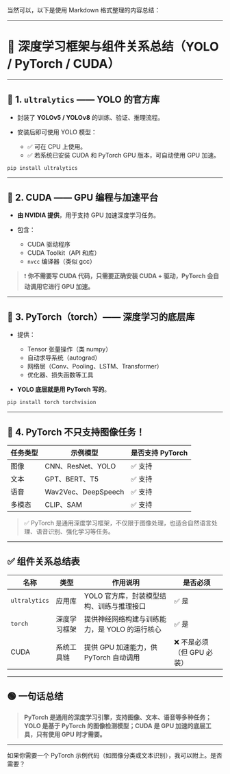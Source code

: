 当然可以，以下是使用 Markdown 格式整理的内容总结：

---

# 🧠 深度学习框架与组件关系总结（YOLO / PyTorch / CUDA）

---

## 🔹 1. `ultralytics` —— YOLO 的官方库

* 封装了 **YOLOv5 / YOLOv8** 的训练、验证、推理流程。
* 安装后即可使用 YOLO 模型：

  * ✅ 可在 CPU 上使用。
  * ✅ 若系统已安装 CUDA 和 PyTorch GPU 版本，可自动使用 GPU 加速。

```bash
pip install ultralytics
```

---

## 🔹 2. CUDA —— GPU 编程与加速平台

* **由 NVIDIA 提供**，用于支持 GPU 加速深度学习任务。
* 包含：

  * CUDA 驱动程序
  * CUDA Toolkit（API 和库）
  * `nvcc` 编译器（类似 gcc）

> ❗ **你不需要写 CUDA 代码，只需要正确安装 CUDA + 驱动，PyTorch 会自动调用它进行 GPU 加速。**

---

## 🔹 3. PyTorch（torch）—— 深度学习的底层库

* 提供：

  * Tensor 张量操作（类 numpy）
  * 自动求导系统（autograd）
  * 网络层（Conv、Pooling、LSTM、Transformer）
  * 优化器、损失函数等工具

* **YOLO 底层就是用 PyTorch 写的**。

```bash
pip install torch torchvision
```

---

## 🔹 4. PyTorch 不只支持图像任务！

| 任务类型 | 示例模型               | 是否支持 PyTorch |
| ---- | ------------------ | ------------ |
| 图像   | CNN、ResNet、YOLO    | ✅ 支持         |
| 文本   | GPT、BERT、T5        | ✅ 支持         |
| 语音   | Wav2Vec、DeepSpeech | ✅ 支持         |
| 多模态  | CLIP、SAM           | ✅ 支持         |

> ✅ PyTorch 是通用深度学习框架，不仅限于图像处理，也适合自然语言处理、语音识别、强化学习等任务。

---

## ✅ 组件关系总结表

| 名称            | 类型     | 作用说明                       | 是否必须             |
| ------------- | ------ | -------------------------- | ---------------- |
| `ultralytics` | 应用库    | YOLO 官方库，封装模型结构、训练与推理接口    | ✅ 是              |
| `torch`       | 深度学习框架 | 提供神经网络构建与训练能力，是 YOLO 的运行核心 | ✅ 是              |
| CUDA          | 系统工具链  | 提供 GPU 加速能力，供 PyTorch 自动调用 | ❌ 不是必须（但 GPU 必装） |

---

## 🟢 一句话总结

> **PyTorch 是通用的深度学习引擎，支持图像、文本、语音等多种任务；YOLO 是基于 PyTorch 的图像检测模型；CUDA 是 GPU 加速的底层工具，只有使用 GPU 时才需要。**

---

如果你需要一个 PyTorch 示例代码（如图像分类或文本识别），我可以附上。是否需要？
